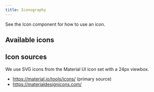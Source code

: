 ```yaml
---
title: Iconography
---
```


See the <gatsby-link to="/components/icon">Icon component</gatsby-link> for how to use an icon.

## Available icons

<div>
  <iconography></iconography>
</div>

## Icon sources

We use SVG icons from the Material UI icon set with a 24px viewbox.

- https://material.io/tools/icons/ (primary source)
- https://materialdesignicons.com/

